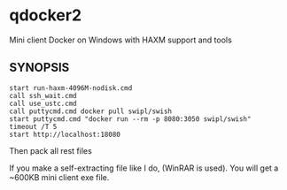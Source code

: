 # qdocker2
Mini client Docker on Windows with HAXM support and tools

## SYNOPSIS 
```batchfile
start run-haxm-4096M-nodisk.cmd
call ssh_wait.cmd
call use_ustc.cmd
call puttycmd.cmd docker pull swipl/swish
start puttycmd.cmd "docker run --rm -p 8080:3050 swipl/swish"
timeout /T 5
start http://localhost:18080
```
Then pack all rest files

If you make a self-extracting file like I do, (WinRAR is used). You will get a ~600KB mini client exe file.
